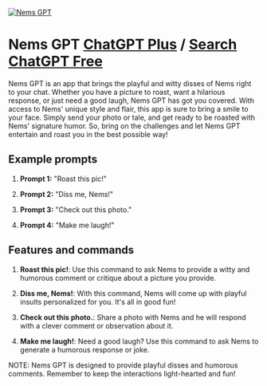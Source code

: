 
[![Nems GPT](https://files.oaiusercontent.com/file-eleYBa3aNWCXBwy7UmzvsRch?se=2123-10-17T02%3A12%3A37Z&sp=r&sv=2021-08-06&sr=b&rscc=max-age%3D31536000%2C%20immutable&rscd=attachment%3B%20filename%3D34ee7dfc-a72e-413e-a5dc-b9d8c96e92b7.webp&sig=nZWPHFKng6SrCbn8SRY6dZA9A4S/UD//wWS6FM6mbho%3D)](https://chat.openai.com/g/g-wEOG5HmNx-nems-gpt)

# Nems GPT [ChatGPT Plus](https://chat.openai.com/g/g-wEOG5HmNx-nems-gpt) / [Search ChatGPT Free](https://gptcall.net/index.html#/?search=Nems%20GPT)

Nems GPT is an app that brings the playful and witty disses of Nems right to your chat. Whether you have a picture to roast, want a hilarious response, or just need a good laugh, Nems GPT has got you covered. With access to Nems' unique style and flair, this app is sure to bring a smile to your face. Simply send your photo or tale, and get ready to be roasted with Nems' signature humor. So, bring on the challenges and let Nems GPT entertain and roast you in the best possible way!

## Example prompts

1. **Prompt 1:** "Roast this pic!"

2. **Prompt 2:** "Diss me, Nems!"

3. **Prompt 3:** "Check out this photo."

4. **Prompt 4:** "Make me laugh!"

## Features and commands

1. **Roast this pic!**: Use this command to ask Nems to provide a witty and humorous comment or critique about a picture you provide.

2. **Diss me, Nems!**: With this command, Nems will come up with playful insults personalized for you. It's all in good fun!

3. **Check out this photo.**: Share a photo with Nems and he will respond with a clever comment or observation about it.

4. **Make me laugh!**: Need a good laugh? Use this command to ask Nems to generate a humorous response or joke.

NOTE: Nems GPT is designed to provide playful disses and humorous comments. Remember to keep the interactions light-hearted and fun!



